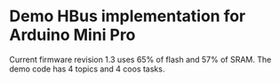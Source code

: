 # Demo HBus implementation for Arduino Mini Pro

Current firmware revision 1.3 uses 65% of flash and 57% of SRAM. The demo code has 4 topics and 4 coos tasks.
